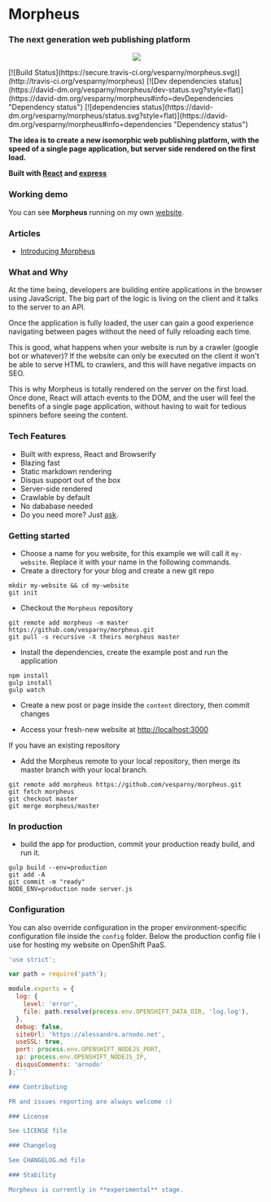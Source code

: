 # Morpheus
### The next generation web publishing platform
<p align="center">
<img src="https://cloud.githubusercontent.com/assets/82070/5554757/28bfa2a8-8c73-11e4-9433-bb814bd2bf11.png"/>
</p>
[![Build Status](https://secure.travis-ci.org/vesparny/morpheus.svg)](http://travis-ci.org/vesparny/morpheus) [![Dev dependencies status](https://david-dm.org/vesparny/morpheus/dev-status.svg?style=flat)](https://david-dm.org/vesparny/morpheus#info=devDependencies "Dependency status") [![dependencies status](https://david-dm.org/vesparny/morpheus/status.svg?style=flat)](https://david-dm.org/vesparny/morpheus#info=dependencies "Dependency status")

**The idea is to create a new isomorphic web publishing platform, with the speed of a single page application, but server side rendered on the first load.**

**Built with [React](http://facebook.github.io/react/) and [express](http://expressjs.com/)**

### Working demo

You can see **Morpheus** running on my own [website](http://alessandro.arnodo.net).

### Articles

* [Introducing Morpheus](http://alessandro.arnodo.net/introducing-morpheus)

### What and Why

At the time being, developers are building entire applications in the browser using JavaScript. The big part of the logic is living on the client and it talks to the server to an API.
  
Once the application is fully loaded, the user can gain a good experience navigating between pages without the need of fully reloading each time.
  
This is good, what happens when your website is run by a crawler (google bot or whatever)? If the website can only be executed on the client it won't be able to serve HTML to crawlers, and this will have negative impacts on SEO.
  
This is why Morpheus is totally rendered on the server on the first load. Once done, React will attach events to the DOM, and the user will feel the benefits of a single page application, without having to wait for tedious spinners before seeing the content.

### Tech Features

* Built with express, React and Browserify
* Blazing fast
* Static markdown rendering
* Disqus support out of the box
* Server-side rendered
* Crawlable by default
* No dababase needed
* Do you need more? Just [ask](https://github.com/vesparny/morpheus/issues).
  
### Getting started

* Choose a name for you website, for this example we will call it `my-website`. Replace it with your name in the following commands.
* Create a directory for your blog and create a new git repo

```
mkdir my-website && cd my-website
git init
```

* Checkout the `Morpheus` repository

```
git remote add morpheus -m master https://github.com/vesparny/morpheus.git
git pull -s recursive -X theirs morpheus master
```

* Install the dependencies, create the example post and run the application

```
npm install
gulp install
gulp watch
```

* Create a new post or page inside the `content` directory, then commit changes


* Access your fresh-new website at [http://localhost:3000](http://localhost:3000)

If you have an existing repository

* Add the Morpheus remote to your local repository, then merge its master branch with your local branch.


```
git remote add morpheus https://github.com/vesparny/morpheus.git
git fetch morpheus
git checkout master
git merge morpheus/master
```

   
### In production

* build the app for production, commit your production ready build, and run it.

```
gulp build --env=production
git add -A
git commit -m "ready"
NODE_ENV=production node server.js
```

### Configuration

You can also override configuration in the proper environment-specific configuration file inside the `config` folder.
Below the production config file I use for hosting my website on OpenShift PaaS.

```javascript
'use strict';

var path = require('path');

module.exports = {
  log: {
    level: 'error',
    file: path.resolve(process.env.OPENSHIFT_DATA_DIR, 'log.log'),
  },
  debug: false,
  siteUrl: 'https://alessandro.arnodo.net',
  useSSL: true,
  port: process.env.OPENSHIFT_NODEJS_PORT,
  ip: process.env.OPENSHIFT_NODEJS_IP,
  disqusComments: 'arnodo'
};```

### Contributing

PR and issues reporting are always welcome :)

### License

See LICENSE file

### Changelog

See CHANGELOG.md file

### Stability

Morpheus is currently in **experimental** stage.
